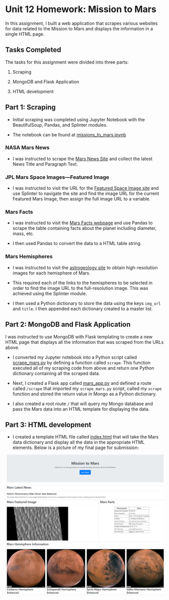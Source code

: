 # Unit 12 Homework: Mission to Mars

In this assignment, I built a web application that scrapes various websites for data related to the Mission to Mars and displays the information in a single HTML page.

## Tasks Completed

The tasks for this assignment were divided into three parts: 

1. Scraping 

2. MongoDB and Flask Application

3. HTML development 

## Part  1: Scraping

* Initial scraping was completed using Jupyter Notebook with the BeautifulSoup, Pandas, and Splinter modules.

* The notebook can be found at [missions_to_mars.ipynb](missions_to_mars.ipynb)

### NASA Mars News

* I was instructed to scrape the [Mars News Site](https://redplanetscience.com/) and collect the latest News Title and Paragraph Text.

### JPL Mars Space Images—Featured Image

* I was instructed to visit the URL for the [Featured Space Image site](https://spaceimages-mars.com) and use Splinter to navigate the site and find the image URL for the current Featured Mars Image, then assign the full image URL to a variable.

### Mars Facts

* I was instructed to visit the [Mars Facts webpage](https://galaxyfacts-mars.com) and use Pandas to scrape the table containing facts about the planet including diameter, mass, etc.

* I then used Pandas to convert the data to a HTML table string.

### Mars Hemispheres

* I was instructed to visit the [astrogeology site](https://marshemispheres.com/) to obtain high-resolution images for each hemisphere of Mars.

* This required each of the links to the hemispheres to be selected in order to find the image URL to the full-resolution image. This was achieved using the Splinter module.

* I then used a Python dictionary to store the data using the keys `img_url` and `title`. I then appended each dictionary created to a master list.

## Part 2: MongoDB and Flask Application

I was instructed to use MongoDB with Flask templating to create a new HTML page that displays all the information that was scraped from the URLs above.

* I converted my Jupyter notebook into a Python script called [scrape_mars.py](scrape_mars.py) by defining a function called `scrape`. This function executed all of my scraping code from above and return one Python dictionary containing all the scraped data.

* Next, I created a Flask app called [mars_app.py](mars_app.py) and defined a route called `/scrape` that imported my `scrape_mars.py` script, called my `scrape` function and stored the return value in Mongo as a Python dictionary.

* I also created a root route `/` that will query my Mongo database and pass the Mars data into an HTML template for displaying the data.

## Part 3: HTML development

* I created a template HTML file called [index.html](templates/index.html) that will take the Mars data dictionary and display all the data in the appropriate HTML elements. Below is a picture of my final page for submission:

![mars_app_screenshot.png](mars_app_screenshot.png)
